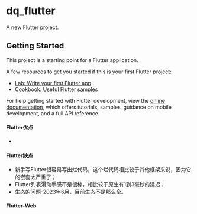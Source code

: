 # dq_flutter

A new Flutter project.

## Getting Started

This project is a starting point for a Flutter application.

A few resources to get you started if this is your first Flutter project:

- [Lab: Write your first Flutter app](https://docs.flutter.dev/get-started/codelab)
- [Cookbook: Useful Flutter samples](https://docs.flutter.dev/cookbook)

For help getting started with Flutter development, view the
[online documentation](https://docs.flutter.dev/), which offers tutorials,
samples, guidance on mobile development, and a full API reference.

#### Flutter优点
- 

#### Flutter缺点
- 新手写Flutter很容易写出烂代码，这个烂代码相比较于其他框架来说，因为它的嵌套太严重了；
- Flutter列表滑动手感不是很棒，相比较于原生有1到3毫秒的延迟；
- 生态的问题-2023年6月，目前生态不是那么全。

#### Flutter-Web